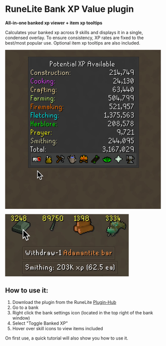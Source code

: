 # RuneLite Bank XP Value plugin
**All-in-one banked xp viewer + item xp tooltips**

Calculates your banked xp across 9 skills and displays it in a single, condensed overlay. To ensure consistency, XP rates are fixed to the best/most popular use. Optional item xp tooltips are also included.

![bank-xp-value](/assets/bank-xp-value.gif)

![item-xp-tooltip](/assets/item-xp-tooltip.png)

## How to use it:
  1.  Download the plugin from the RuneLite [Plugin-Hub](https://github.com/runelite/runelite/wiki/Information-about-the-Plugin-Hub)
  2.  Go to a bank
  3.  Right click the bank settings icon (located in the top right of the bank window)
  4.  Select "Toggle Banked XP"
  5.  Hover over skill icons to view items included

  On first use, a quick tutorial will also show you how to use it.